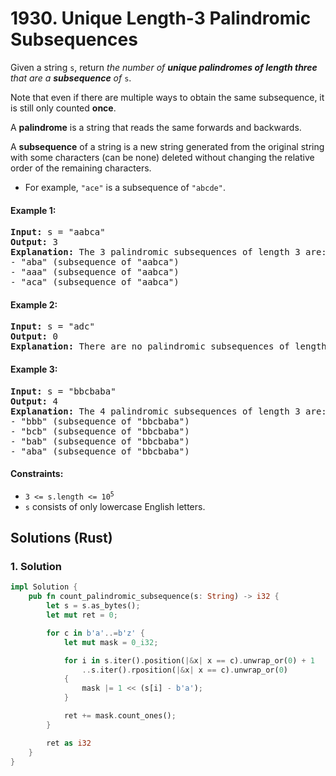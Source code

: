 # 1930. Unique Length-3 Palindromic Subsequences
Given a string `s`, return *the number of **unique palindromes of length three** that are a **subsequence** of* `s`.

Note that even if there are multiple ways to obtain the same subsequence, it is still only counted **once**.

A **palindrome** is a string that reads the same forwards and backwards.

A **subsequence** of a string is a new string generated from the original string with some characters (can be none) deleted without changing the relative order of the remaining characters.
* For example, `"ace"` is a subsequence of `"abcde"`.

#### Example 1:
<pre>
<strong>Input:</strong> s = "aabca"
<strong>Output:</strong> 3
<strong>Explanation:</strong> The 3 palindromic subsequences of length 3 are:
- "aba" (subsequence of "aabca")
- "aaa" (subsequence of "aabca")
- "aca" (subsequence of "aabca")
</pre>

#### Example 2:
<pre>
<strong>Input:</strong> s = "adc"
<strong>Output:</strong> 0
<strong>Explanation:</strong> There are no palindromic subsequences of length 3 in "adc".
</pre>

#### Example 3:
<pre>
<strong>Input:</strong> s = "bbcbaba"
<strong>Output:</strong> 4
<strong>Explanation:</strong> The 4 palindromic subsequences of length 3 are:
- "bbb" (subsequence of "bbcbaba")
- "bcb" (subsequence of "bbcbaba")
- "bab" (subsequence of "bbcbaba")
- "aba" (subsequence of "bbcbaba")
</pre>

#### Constraints:
* <code>3 <= s.length <= 10<sup>5</sup></code>
* `s` consists of only lowercase English letters.

## Solutions (Rust)

### 1. Solution
```Rust
impl Solution {
    pub fn count_palindromic_subsequence(s: String) -> i32 {
        let s = s.as_bytes();
        let mut ret = 0;

        for c in b'a'..=b'z' {
            let mut mask = 0_i32;

            for i in s.iter().position(|&x| x == c).unwrap_or(0) + 1
                ..s.iter().rposition(|&x| x == c).unwrap_or(0)
            {
                mask |= 1 << (s[i] - b'a');
            }

            ret += mask.count_ones();
        }

        ret as i32
    }
}
```
